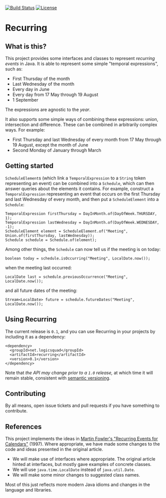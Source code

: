 [![Build Status](https://travis-ci.org/paulhoadley/recurring.svg?branch=develop)](https://travis-ci.org/paulhoadley/recurring)
[![License](https://img.shields.io/badge/License-BSD-blue.svg)](https://opensource.org/licenses/BSD-3-Clause)

Recurring
=========

What is this?
-------------
This project provides some interfaces and classes to represent
_recurring events_ in Java. It is able to represent some simple
"temporal expressions", such as:

* First Thursday of the month
* Last Wednesday of the month
* Every day in June
* Every day from 17 May through 19 August
* 1 September

The expressions are agnostic to the _year_.

It also supports some simple ways of combining these expressions: union,
intersection and difference. These can be combined in arbitrarily
complex ways. For example:

* First Thursday and last Wednesday of every month from 17 May through
19 August, except the month of June
* Second Monday of January through March

Getting started
---------------
`ScheduleElement`s (which link a `TemporalExpression` to a `String`
token representing an event) can be combined into a `Schedule`, which
can then answer queries about the elements it contains. For example,
construct a `TemporalExpression` representing an event that occurs on
the first Thursday and last Wednesday of every month, and then put a
`ScheduleElement` into a `Schedule`:

    TemporalExpression firstThursday = DayInMonth.of(DayOfWeek.THURSDAY, 1);
    TemporalExpression lastWednesday = DayInMonth.of(DayOfWeek.WEDNESDAY, -1);
    ScheduleElement element = ScheduleElement.of("Meeting", Union.of(firstThursday, lastWednesday));
    Schedule schedule = Schedule.of(element);

Among other things, the `Schedule` can now tell us if the meeting is on
today:

    boolean today = schedule.isOccurring("Meeting", LocalDate.now());

when the meeting last occurred:

    LocalDate last = schedule.previousOccurrence("Meeting", LocalDate.now());

and all future dates of the meeting:

	Stream<LocalDate> future = schedule.futureDates("Meeting", LocalDate.now());

Using Recurring
---------------
The current release is `0.1`, and you can use Recurring in your
projects by including it as a dependency:

    <dependency>
      <groupId>net.logicsquad</groupId>
      <artifactId>recurring</artifactId>
      <version>0.1</version>
    </dependency>

Note that _the API may change prior to a `1.0` release,_ at which time
it will remain stable, consistent with [semantic
versioning](https://semver.org).

Contributing
------------
By all means, open issue tickets and pull requests if you have something
to contribute.

References
----------
This project implements the ideas in [Martin Fowler's "Recurring Events
for Calendars"](https://martinfowler.com/apsupp/recurring.pdf) (1997).
Where appropriate, we have made some changes to the code and ideas
presented in the original article.

* We will make use of interfaces where appropriate. The original article
  hinted at interfaces, but mostly gave examples of concrete classes.
* We will use `java.time.LocalDate` instead of `java.util.Date`.
* We will make some minor changes to suggested class names.

Most of this just reflects more modern Java idioms and changes in the
language and libraries.

